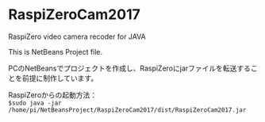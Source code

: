 # RaspiZeroCam2017
RaspiZero video camera recoder for JAVA

This is NetBeans Project file.

PCのNetBeansでプロジェクトを作成し、RaspiZeroにjarファイルを転送することを前提に制作しています。

RaspiZeroからの起動方法：   
` $sudo java -jar /home/pi/NetBeansProject/RaspiZeroCam2017/dist/RaspiZeroCam2017.jar
`
